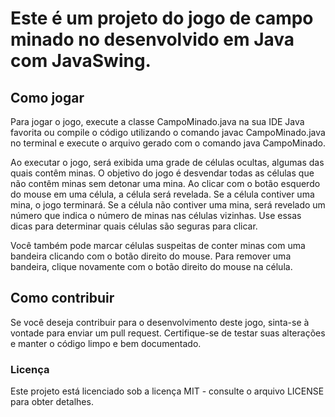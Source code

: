 
<h1>Este é um projeto do jogo de campo minado no desenvolvido em Java com JavaSwing.

</h1>


<h2>Como jogar</h2>

Para jogar o jogo, execute a classe CampoMinado.java na sua IDE Java favorita ou compile o código utilizando o comando javac CampoMinado.java no terminal e execute o arquivo gerado com o comando java CampoMinado.



Ao executar o jogo, será exibida uma grade de células ocultas, algumas das quais contêm minas. O objetivo do jogo é desvendar todas as células que não contêm minas sem detonar uma mina. Ao clicar com o botão esquerdo do mouse em uma célula, a célula será revelada. Se a célula contiver uma mina, o jogo terminará. Se a célula não contiver uma mina, será revelado um número que indica o número de minas nas células vizinhas. Use essas dicas para determinar quais células são seguras para clicar.

Você também pode marcar células suspeitas de conter minas com uma bandeira clicando com o botão direito do mouse. Para remover uma bandeira, clique novamente com o botão direito do mouse na célula.

<h2>Como contribuir</h2>

Se você deseja contribuir para o desenvolvimento deste jogo, sinta-se à vontade para enviar um pull request. Certifique-se de testar suas alterações e manter o código limpo e bem documentado.

<h3>Licença</h3>

Este projeto está licenciado sob a licença MIT - consulte o arquivo LICENSE para obter detalhes.
